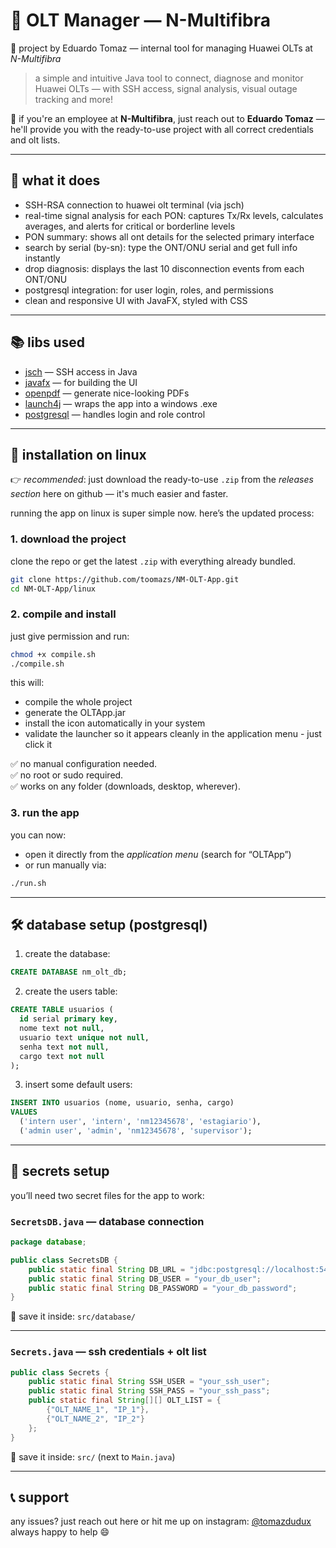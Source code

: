 
# 🧠 OLT Manager — N-Multifibra

🔧 project by Eduardo Tomaz — internal tool for managing Huawei OLTs at *N-Multifibra*

> a simple and intuitive Java tool to connect, diagnose and monitor Huawei OLTs — with SSH access, signal analysis, visual outage tracking and more!

📶 if you're an employee at **N-Multifibra**, just reach out to **Eduardo Tomaz** — he'll provide you with the ready-to-use project with all correct credentials and olt lists.

---

## 🚀 what it does

- SSH-RSA connection to huawei olt terminal (via jsch)
- real-time signal analysis for each PON: captures Tx/Rx levels, calculates averages, and alerts for critical or borderline levels
- PON summary: shows all ont details for the selected primary interface
- search by serial (by-sn): type the ONT/ONU serial and get full info instantly
- drop diagnosis: displays the last 10 disconnection events from each ONT/ONU
- postgresql integration: for user login, roles, and permissions
- clean and responsive UI with JavaFX, styled with CSS

---

## 📚 libs used

- [jsch](http://www.jcraft.com/jsch/) — SSH access in Java  
- [javafx](https://openjfx.io/) — for building the UI  
- [openpdf](https://github.com/LibrePDF/OpenPDF) — generate nice-looking PDFs  
- [launch4j](http://launch4j.sourceforge.net/) — wraps the app into a windows .exe  
- [postgresql](https://jdbc.postgresql.org/) — handles login and role control  

---

## 🐧 installation on linux

👉 *recommended*: just download the ready-to-use `.zip` from the *releases section* here on github — it's much easier and faster.

running the app on linux is super simple now. here’s the updated process:

### 1. download the project

clone the repo or get the latest `.zip` with everything already bundled.

```bash
git clone https://github.com/toomazs/NM-OLT-App.git
cd NM-OLT-App/linux
```

### 2. compile and install

just give permission and run:

```bash
chmod +x compile.sh
./compile.sh
```

this will:
- compile the whole project
- generate the OLTApp.jar
- install the icon automatically in your system
- validate the launcher so it appears cleanly in the application menu - just click it

✅ no manual configuration needed.  
✅ no root or sudo required.  
✅ works on any folder (downloads, desktop, wherever).

### 3. run the app

you can now:
- open it directly from the *application menu* (search for “OLTApp”)
- or run manually via:

```bash
./run.sh
```

---

## 🛠 database setup (postgresql)

1. create the database:

```sql
CREATE DATABASE nm_olt_db;
```

2. create the users table:

```sql
CREATE TABLE usuarios (
  id serial primary key,
  nome text not null,
  usuario text unique not null,
  senha text not null,
  cargo text not null
);
```

3. insert some default users:

```sql
INSERT INTO usuarios (nome, usuario, senha, cargo)
VALUES
  ('intern user', 'intern', 'nm12345678', 'estagiario'),
  ('admin user', 'admin', 'nm12345678', 'supervisor');
```

---

## 🔐 secrets setup

you’ll need two secret files for the app to work:

### `SecretsDB.java` — database connection

```java
package database;

public class SecretsDB {
    public static final String DB_URL = "jdbc:postgresql://localhost:5432/nm_olt_db";
    public static final String DB_USER = "your_db_user";
    public static final String DB_PASSWORD = "your_db_password";
}
```

📁 save it inside: `src/database/`

---

### `Secrets.java` — ssh credentials + olt list

```java
public class Secrets {
    public static final String SSH_USER = "your_ssh_user";
    public static final String SSH_PASS = "your_ssh_pass";
    public static final String[][] OLT_LIST = {
        {"OLT_NAME_1", "IP_1"},
        {"OLT_NAME_2", "IP_2"}
    };
}
```

📁 save it inside: `src/` (next to `Main.java`)

---

## 📞 support

any issues? just reach out here or hit me up on instagram: [@tomazdudux](https://www.instagram.com/tomazdudux/)  
always happy to help 😄
